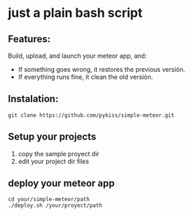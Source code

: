 # just a plain bash script


## Features:
Build, upload, and launch your meteor app, and:

* If something goes wrong, it restores the previous versión.
* If everything runs fine, it clean the old versión.

## Instalation:

```
git clone https://github.com/pykiss/simple-meteor.git
```

## Setup your projects

1. copy the sample proyect dir
2. edit your project dir files

## deploy your meteor app

```
cd your/simple-meteor/path
./deploy.sh /your/proyect/path
```
